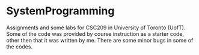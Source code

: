 # SystemProgramming

Assignments and some labs for CSC209 in University of Toronto (UofT). Some of the code was provided by course instruction as a starter code, other then that it was written by me. There are some minor bugs in some of the codes.
